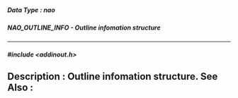 ##### Data Type : nao
##### NAO_OUTLINE_INFO - Outline infomation structure
---
##### #include <addinout.h>
**Description :**
Outline infomation structure.
**See Also :**
[](D:/md_files/.md)
---
